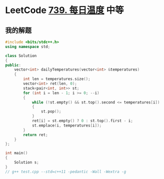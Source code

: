 # LeetCode [739. 每日温度](https://leetcode.cn/problems/daily-temperatures/) 中等



## 我的解题

```C++
#include <bits/stdc++.h>
using namespace std;

class Solution
{
public:
	vector<int> dailyTemperatures(vector<int> &temperatures)
	{
		int len = temperatures.size();
		vector<int> ret(len, 0);
		stack<pair<int, int>> st;
		for (int i = len - 1; i >= 0; --i)
		{
			while (!st.empty() && st.top().second <= temperatures[i])
			{
				st.pop();
			}
			ret[i] = st.empty() ? 0 : st.top().first - i;
			st.emplace(i, temperatures[i]);
		}
		return ret;
	}
};

int main()
{
	Solution s;
}
// g++ test.cpp --std=c++11 -pedantic -Wall -Wextra -g


```


